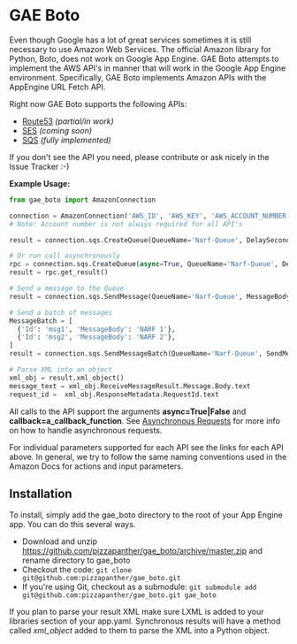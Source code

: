 # GAE Boto

Even though Google has a lot of great services sometimes it is still necessary to use Amazon Web Services.  The official Amazon library for Python, Boto, does not work on Google App Engine.  GAE Boto attempts to implement the AWS API's in manner that will work in the Google App Engine environment.  Specifically, GAE Boto implements Amazon APIs with the AppEngine URL Fetch API.

Right now GAE Boto supports the following APIs:

* [Route53](docs/route53.md) _(partial/in work)_
* [SES](docs/ses.md) _(coming soon)_
* [SQS](docs/sqs.md) _(fully implemented)_

If you don't see the API you need, please contribute or ask nicely in the Issue Tracker :-)

**Example Usage:**

```python
from gae_boto import AmazonConnection

connection = AmazonConnection('AWS_ID', 'AWS_KEY', 'AWS_ACCOUNT_NUMBER')
# Note: Account number is not always required for all API's

result = connection.sqs.CreateQueue(QueueName='Narf-Queue', DelaySeconds=50)

# Or run call asynchronously
rpc = connection.sqs.CreateQueue(async=True, QueueName='Narf-Queue', DelaySeconds=50)
result = rpc.get_result()

# Send a message to the Queue
result = connection.sqs.SendMessage(QueueName='Narf-Queue', MessageBody='I like turtles')

# Send a batch of messages
MessageBatch = [
  {'Id': 'msg1', 'MessageBody': 'NARF 1'},
  {'Id': 'msg2', 'MessageBody': 'NARF 2'},
]
result = connection.sqs.SendMessageBatch(QueueName='Narf-Queue', SendMessageBatchRequestEntry=MessageBatch)

# Parse XML into an object
xml_obj = result.xml_object()
message_text = xml_obj.ReceiveMessageResult.Message.Body.text
request_id =  xml_obj.ResponseMetadata.RequestId.text
```

All calls to the API support the arguments **async=True|False** and **callback=a_callback_function**.  See [Asynchronous Requests](https://developers.google.com/appengine/docs/python/urlfetch/asynchronousrequests) for more info on how to handle asynchronous requests.

For individual parameters supported for each API see the links for each API above.  In general, we try to follow the same naming conventions used in the Amazon Docs for actions and input parameters.

## Installation

To install, simply add the gae_boto directory to the root of your App Engine app. You can do this several ways.

* Download and unzip https://github.com/pizzapanther/gae_boto/archive/master.zip and rename directory to gae_boto
* Checkout the code: `git clone git@github.com:pizzapanther/gae_boto.git`
* If you're using Git, checkout as a submodule: `git submodule add git@github.com:pizzapanther/gae_boto.git gae_boto`

If you plan to parse your result XML make sure LXML is added to your libraries section of your app.yaml.  Synchronous results will have a method called _xml_object_ added to them to parse the XML into a Python object.
